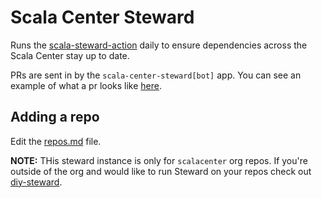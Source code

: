 # Scala Center Steward

Runs the
[scala-steward-action](https://github.com/scala-steward-org/scala-steward-action)
daily to ensure dependencies across the Scala Center stay up to date.

PRs are sent in by the `scala-center-steward[bot]` app. You can see an example
of what a pr looks like [here](https://github.com/scalacenter/bloop/pull/1893).

## Adding a repo

Edit the [repos.md](./repos.md) file.

**NOTE:** THis steward instance is only for `scalacenter` org repos. If you're
outside of the org and would like to run Steward on your repos check out
[diy-steward](https://github.com/armanbilge/diy-steward).
